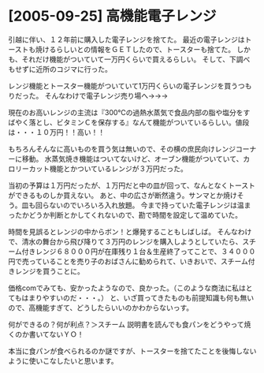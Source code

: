 # [2005-09-25] 高機能電子レンジ


引越に伴い、１２年前に購入した電子レンジを捨てた。
最近の電子レンジはトーストも焼けるらしいとの情報をＧＥＴしたので、トースターも捨てた。
しかも、それだけ機能がついていて一万円くらいで買えるらしい。
そして、下調べもせずに近所のコジマに行った。

レンジ機能とトースター機能がついていて1万円くらいの電子レンジを買うつもりだった。
そんなわけで電子レンジ売り場へ→→→

現在のお高いレンジの主流は『300℃の過熱水蒸気で食品内部の脂や塩分をすばやく落とし、ビタミンＣを保存する』なんて機能がついているらしい。値段は・・・１０万円！！高い！！

もちろんそんなに高いものを買う気は無いので、その横の庶民向けレンジコーナーに移動。
水蒸気焼き機能はついてないけど、オーブン機能がついていて、カロリーカット機能とかついているレンジが３万円だった。

当初の予算は１万円だったが、１万円だと中の皿が回って、なんとなくトーストができるものしか買えない。
あと、中の広さが断然違う。サンマとか焼けそう。皿も回らないのでいろいろ入れ放題。
今まで持っていた電子レンジは温まったかどうか判断とかしてくれないので、勘で時間を設定して温めていた。

時間を見誤るとレンジの中からボン！と爆発することもしばしば。
そんなわけで、清水の舞台から飛び降りて３万円のレンジを購入しようとしていたら、スチーム付きレンジ６８０００円が在庫残り１台＆生産終了ってことで、３４０００円で売っていることを売り子のおばさんに勧められて、いきおいで、スチーム付きレンジを買うことに。

価格comでみても、安かったようなので、良かった。（このような商法に私はとてもはまりやすいのだ・・・。）
と、いざ買ってきたものも前提知識も何も無いので、高機能すぎて、どうしたらいいのかわからないっす。

何ができるの？何が利点？＞スチーム
説明書を読んでも食パンをどうやって焼くのか書いてないＹＯ！

本当に食パンが食べられるのか謎ですが、トースターを捨てたことを後悔しないように使いこなしたいと思います。
